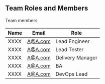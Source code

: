 ## Team Roles and Members

Team members

|Name| Email  | Role  |
|--|--|--|
| XXXX | A@A.com | Lead Engineer  |
| XXXX | A@A.com | Lead Tester  |
| XXXX | A@A.com | Delivery Manager  |
| XXXX | A@A.com | BA  |
| XXXX | A@A.com | DevOps Lead  |
